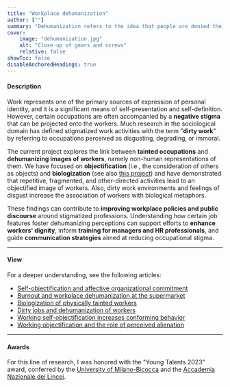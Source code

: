 ```yaml
---
title: "Workplace dehumanization" 
author: [""]
summary: "Dehumanization refers to the idea that people are denied their proper humanness. By integrating sociopsychological and organizational constructs, the current project examines the correlates of this phenomenon among certain occupational groups in the Italian context."
cover:
    image: "dehumanization.jpg"
    alt: "Close-up of gears and screws"
    relative: false
showToc: false
disableAnchoredHeadings: true
---
```


#### Description

Work represents one of the primary sources of expression of personal identity, and it is a significant means of self-presentation and self-definition. However, certain occupations are often accompanied by a **negative stigma** that can be projected onto the workers. Much research in the sociological domain has defined stigmatized work activities with the term "**dirty work**" by referring to occupations perceived as disgusting, degrading, or immoral.

The current project explores the link between **tainted occupations** and **dehumanizing images of workers**, namely non-human representations of them. We have focused on **objectification** (i.e., the consideration of others as objects) and **biologization** (see also [this project](/projects/biologization/)) and have demonstrated that repetitive, fragmented, and other-directed activities lead to an objectified image of workers. Also, dirty work environments and feelings of disgust increase the association of workers with biological metaphors.

These findings can contribute to **improving workplace policies and public discourse** around stigmatized professions. Understanding how certain job features foster dehumanizing perceptions can support efforts to **enhance workers' dignity**, inform **training for managers and HR professionals**, and guide **communication strategies** aimed at reducing occupational stigma.

------------------------------------------------------------------------

#### View

For a deeper understanding, see the following articles:

-   [Self-objectification and affective organizational commitment](/publications/objectification-and-commitment/)
-   [Burnout and workplace dehumanization at the supermarket](/publications/burnout/)
-   [Biologization of physically tainted workers](/publications/biologization-workers/)
-   [Dirty jobs and dehumanization of workers](/publications/dirty-jobs/)
-   [Working self-objectification increases conforming behavior](/publications/objectified-conformity/)
-   [Working objectification and the role of perceived alienation](/publications/workers-as-objects/)

------------------------------------------------------------------------

#### Awards

For this line of research, I was honored with the "Young Talents 2023" award, conferred by the [University of Milano-Bicocca](https://en.unimib.it/) and the [Accademia Nazionale dei Lincei](https://www.lincei.it/en).
